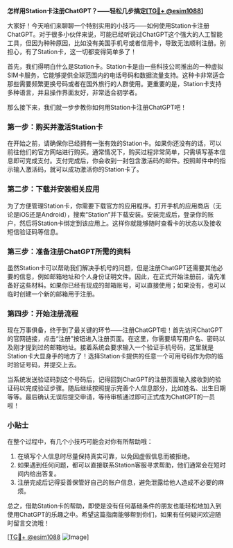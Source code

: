 **怎样用Station卡注册ChatGPT？——轻松几步搞定[[TG💪+ @esim1088](https://t.me/s/esim1088)]**

大家好！今天咱们来聊聊一个特别实用的小技巧——如何使用Station卡注册ChatGPT。对于很多小伙伴来说，可能已经听说过ChatGPT这个强大的人工智能工具，但因为种种原因，比如没有美国手机号或者信用卡，导致无法顺利注册。别担心，有了Station卡，这一切都变得简单多了！

首先，我们得明白什么是Station卡。Station卡是由一些科技公司推出的一种虚拟SIM卡服务，它能够提供全球范围内的电话号码和数据流量支持。这种卡非常适合那些需要频繁更换号码或者在国外旅行的人群使用。更重要的是，Station卡支持多种语言，并且操作界面友好，非常适合初学者。

那么接下来，我们就一步步教你如何用Station卡注册ChatGPT吧！

### 第一步：购买并激活Station卡

在开始之前，请确保你已经拥有一张有效的Station卡。如果你还没有的话，可以前往他们的官方网站进行购买。通常情况下，购买过程非常简单，只需填写基本信息即可完成支付。支付完成后，你会收到一封包含激活码的邮件。按照邮件中的指示输入激活码，就可以成功激活你的Station卡了。

### 第二步：下载并安装相关应用

为了方便管理Station卡，你需要下载官方的应用程序。打开手机的应用商店（无论是iOS还是Android），搜索“Station”并下载安装。安装完成后，登录你的账户，然后将Station卡绑定到该应用上。这样你就能够随时查看卡的状态以及接收短信验证码等信息。

### 第三步：准备注册ChatGPT所需的资料

虽然Station卡可以帮助我们解决手机号的问题，但是注册ChatGPT还需要其他必要的信息，例如邮箱地址和个人身份证明文件。因此，在正式开始注册前，请先准备好这些材料。如果你已经有现成的邮箱账号，可以直接使用；如果没有，也可以临时创建一个新的邮箱用于注册。

### 第四步：开始注册流程

现在万事俱备，终于到了最关键的环节——注册ChatGPT啦！首先访问ChatGPT的官网链接，点击“注册”按钮进入注册页面。在这里，你需要填写用户名、密码以及刚才提到过的邮箱地址。接着系统会要求输入一个验证手机号码，这里就是Station卡大显身手的地方了！选择Station卡提供的任意一个可用号码作为你的临时验证号码，并提交上去。

当系统发送验证码到这个号码后，记得回到ChatGPT的注册页面输入接收到的验证码以完成验证步骤。随后继续按照提示完善个人信息部分，比如姓名、出生日期等等。最后确认无误后提交申请，等待审核通过即可正式成为ChatGPT的一员啦！

### 小贴士

在整个过程中，有几个小技巧可能会对你有所帮助哦：
1. 在填写个人信息时尽量保持真实可靠，以免因虚假信息而被拒绝。
2. 如果遇到任何问题，都可以直接联系Station客服寻求帮助，他们通常会在短时间内给出答复。
3. 注册完成后记得妥善保管好自己的账户信息，避免泄露给他人造成不必要的麻烦。

总之，借助Station卡的帮助，即使是没有任何基础条件的朋友也能轻松地加入到使用ChatGPT的乐趣之中。希望这篇指南能够帮到你们，如果有任何疑问欢迎随时留言交流哦！

[[TG💪+ @esim1088](https://t.me/s/esim1088) ![Image](https://i.postimg.cc/4NQfJmqS/Snipaste-2025-05-13-00-14-12.png)]